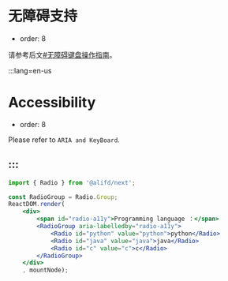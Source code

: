 # 无障碍支持

- order: 8

请参考后文[#无障碍键盘操作指南](#无障碍键盘操作指南)。


:::lang=en-us
# Accessibility

- order: 8

Please refer to `ARIA and KeyBoard`.

:::
---

````jsx
import { Radio } from '@alifd/next';

const RadioGroup = Radio.Group;
ReactDOM.render(
    <div>
        <span id="radio-a11y">Programming language ：</span>
        <RadioGroup aria-labelledby="radio-a11y">
            <Radio id="python" value="python">python</Radio>
            <Radio id="java" value="java">java</Radio>
            <Radio id="c" value="c">c</Radio>
        </RadioGroup>
    </div>
    , mountNode);

````
